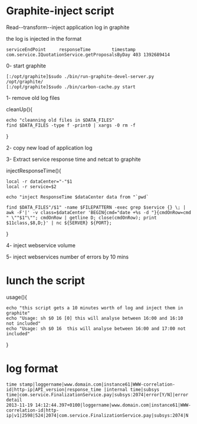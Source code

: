Graphite-inject script
==================
Read--transform--inject application log in graphite

the log is injected in the format

    serviceEndPoint     responseTime        timestamp
    com.service.IQuotationService.getProposalsByDay 403 1392689414


0- start graphite



    [:/opt/graphite]$sudo ./bin/run-graphite-devel-server.py /opt/graphite/
    [:/opt/graphite]$sudo ./bin/carbon-cache.py start


1- remove old log files                                                                                               

cleanUp(){

    echo "cleanning old files in $DATA_FILES"
    find $DATA_FILES -type f -print0 | xargs -0 rm -f
}


2- copy new load of application log 

3- Extract service response time and netcat to graphite                                                                                                                              

injectResponseTime(){

    local -r dataCenter="-"$1
    local -r service=$2

    echo "inject ResponseTime $dataCenter data from "`pwd`

    find $DATA_FILES"/$1" -name $FILEPATTERN -exec grep $service {} \; | awk -F'|' -v class=$dataCenter 'BEGIN{cmd="date +%s -d "}{cmdOnRow=cmd " \""$1"\""; cmdOnRow | getline D; close(cmdOnRow); print $11class,$8,D;}' | nc ${SERVER} ${PORT};

}


4- inject webservice volume 

5- inject webservices number of errors by 10 mins


lunch the script
=========================

usage(){

    echo "this script gets a 10 minutes worth of log and inject them in graphite"
    echo "Usage: sh $0 16 [0] this will analyse between 16:00 and 16:10 not included"
    echo "Usage: sh $0 16  this will analyse between 16:00 and 17:00 not included"
}


log format
=====================

    time stamp|loggername|www.domain.com|instance61|WWW-correlation-id|http-ip|API_version|response_time |internal time|subsys time|com.service.FinalizationService.pay|subsys:2074|error[Y/N]|error detail
    2013-11-19 14:12:44.397+0100|loggername|www.domain.com|instance61|WWW-correlation-id|http-ip|v1|2598|524|2074|com.service.FinalizationService.pay|subsys:2074|N




